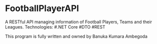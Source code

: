 # FootballPlayerAPI

A RESTful API managing information of Football Players, Teams and their Leagues.
Technologies: 
#.NET Core
#DTO 
#REST

This program is fully written and owned by Banuka Kumara Ambegoda 
